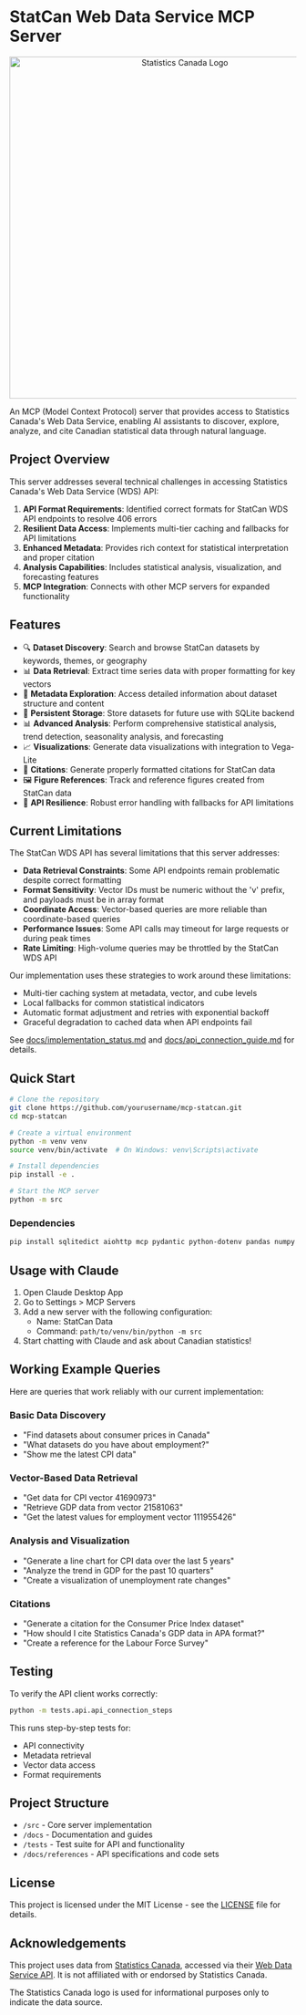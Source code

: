 # StatCan Web Data Service MCP Server

<div align="center">
  <img src="/Users/aryanjhaveri/Desktop/Projects/mcp-statcan/assets/StatCan-Header.png" alt="Statistics Canada Logo" width="600"/>
</div>

An MCP (Model Context Protocol) server that provides access to Statistics Canada's Web Data Service, enabling AI assistants to discover, explore, analyze, and cite Canadian statistical data through natural language.

## Project Overview

This server addresses several technical challenges in accessing Statistics Canada's Web Data Service (WDS) API:

1. **API Format Requirements**: Identified correct formats for StatCan WDS API endpoints to resolve 406 errors
2. **Resilient Data Access**: Implements multi-tier caching and fallbacks for API limitations
3. **Enhanced Metadata**: Provides rich context for statistical interpretation and proper citation
4. **Analysis Capabilities**: Includes statistical analysis, visualization, and forecasting features
5. **MCP Integration**: Connects with other MCP servers for expanded functionality

## Features

- 🔍 **Dataset Discovery**: Search and browse StatCan datasets by keywords, themes, or geography
- 📊 **Data Retrieval**: Extract time series data with proper formatting for key vectors
- 📝 **Metadata Exploration**: Access detailed information about dataset structure and content
- 💾 **Persistent Storage**: Store datasets for future use with SQLite backend
- 📊 **Advanced Analysis**: Perform comprehensive statistical analysis, trend detection, seasonality analysis, and forecasting
- 📈 **Visualizations**: Generate data visualizations with integration to Vega-Lite
- 📑 **Citations**: Generate properly formatted citations for StatCan data
- 🖼️ **Figure References**: Track and reference figures created from StatCan data
- 🔄 **API Resilience**: Robust error handling with fallbacks for API limitations

## Current Limitations

The StatCan WDS API has several limitations that this server addresses:

- **Data Retrieval Constraints**: Some API endpoints remain problematic despite correct formatting
- **Format Sensitivity**: Vector IDs must be numeric without the 'v' prefix, and payloads must be in array format
- **Coordinate Access**: Vector-based queries are more reliable than coordinate-based queries
- **Performance Issues**: Some API calls may timeout for large requests or during peak times
- **Rate Limiting**: High-volume queries may be throttled by the StatCan WDS API

Our implementation uses these strategies to work around these limitations:
- Multi-tier caching system at metadata, vector, and cube levels
- Local fallbacks for common statistical indicators
- Automatic format adjustment and retries with exponential backoff
- Graceful degradation to cached data when API endpoints fail

See [docs/implementation_status.md](docs/implementation_status.md) and [docs/api_connection_guide.md](docs/api_connection_guide.md) for details.

## Quick Start

```bash
# Clone the repository
git clone https://github.com/yourusername/mcp-statcan.git
cd mcp-statcan

# Create a virtual environment
python -m venv venv
source venv/bin/activate  # On Windows: venv\Scripts\activate

# Install dependencies
pip install -e .

# Start the MCP server
python -m src
```

### Dependencies

```bash
pip install sqlitedict aiohttp mcp pydantic python-dotenv pandas numpy
```

## Usage with Claude

1. Open Claude Desktop App
2. Go to Settings > MCP Servers
3. Add a new server with the following configuration:
   - Name: StatCan Data
   - Command: `path/to/venv/bin/python -m src`
4. Start chatting with Claude and ask about Canadian statistics!

## Working Example Queries

Here are queries that work reliably with our current implementation:

### Basic Data Discovery
- "Find datasets about consumer prices in Canada"
- "What datasets do you have about employment?"
- "Show me the latest CPI data"

### Vector-Based Data Retrieval
- "Get data for CPI vector 41690973"
- "Retrieve GDP data from vector 21581063"
- "Get the latest values for employment vector 111955426"

### Analysis and Visualization
- "Generate a line chart for CPI data over the last 5 years"
- "Analyze the trend in GDP for the past 10 quarters"
- "Create a visualization of unemployment rate changes"

### Citations
- "Generate a citation for the Consumer Price Index dataset"
- "How should I cite Statistics Canada's GDP data in APA format?"
- "Create a reference for the Labour Force Survey"

## Testing

To verify the API client works correctly:

```bash
python -m tests.api.api_connection_steps
```

This runs step-by-step tests for:
- API connectivity
- Metadata retrieval
- Vector data access
- Format requirements

## Project Structure

- `/src` - Core server implementation
- `/docs` - Documentation and guides
- `/tests` - Test suite for API and functionality
- `/docs/references` - API specifications and code sets

## License

This project is licensed under the MIT License - see the [LICENSE](LICENSE) file for details.

## Acknowledgements

This project uses data from [Statistics Canada](https://www.statcan.gc.ca/), accessed via their [Web Data Service API](https://www.statcan.gc.ca/en/developers/wds/user-guide). It is not affiliated with or endorsed by Statistics Canada.

The Statistics Canada logo is used for informational purposes only to indicate the data source.